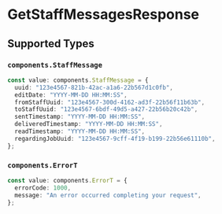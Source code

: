 # GetStaffMessagesResponse


## Supported Types

### `components.StaffMessage`

```typescript
const value: components.StaffMessage = {
  uuid: "123e4567-821b-42ac-a1a6-22b567d1c0fb",
  editDate: "YYYY-MM-DD HH:MM:SS",
  fromStaffUuid: "123e4567-300d-4162-ad3f-22b56f11b63b",
  toStaffUuid: "123e4567-6bdf-49d5-a427-22b56b20c42b",
  sentTimestamp: "YYYY-MM-DD HH:MM:SS",
  deliveredTimestamp: "YYYY-MM-DD HH:MM:SS",
  readTimestamp: "YYYY-MM-DD HH:MM:SS",
  regardingJobUuid: "123e4567-9cff-4f19-b199-22b56e61110b",
};
```

### `components.ErrorT`

```typescript
const value: components.ErrorT = {
  errorCode: 1000,
  message: "An error occurred completing your request",
};
```

